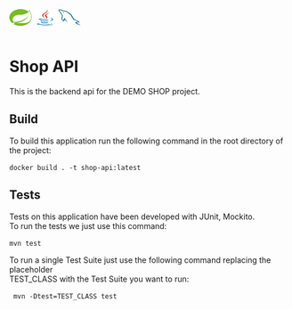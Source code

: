 <div style="display: inline_block">
    <img align="center" alt="Mateus-Spring" height="30" width="40" src="https://raw.githubusercontent.com/devicons/devicon/master/icons/spring/spring-original.svg"/>
    <img align="center" alt="Mateus-Java" height="30" width="40" src="https://raw.githubusercontent.com/devicons/devicon/master/icons/java/java-original.svg"/>
    <img align="center" alt="Mateus-Mysql" height="30" width="40" src="https://raw.githubusercontent.com/devicons/devicon/master/icons/mysql/mysql-original.svg"/>
</div>
<br>

# Shop API

This is the backend api for the DEMO SHOP project.

## Build

To build this application run the following command in the root directory of the project:

```shell script
docker build . -t shop-api:latest
```  

## Tests

Tests on this application have been developed with JUnit, Mockito.  
To run the tests we just use this command:

```shell script
mvn test
```

To run a single Test Suite just use the following command replacing the placeholder  
TEST_CLASS with  the Test Suite you want to run:
```shell script
 mvn -Dtest=TEST_CLASS test
```

